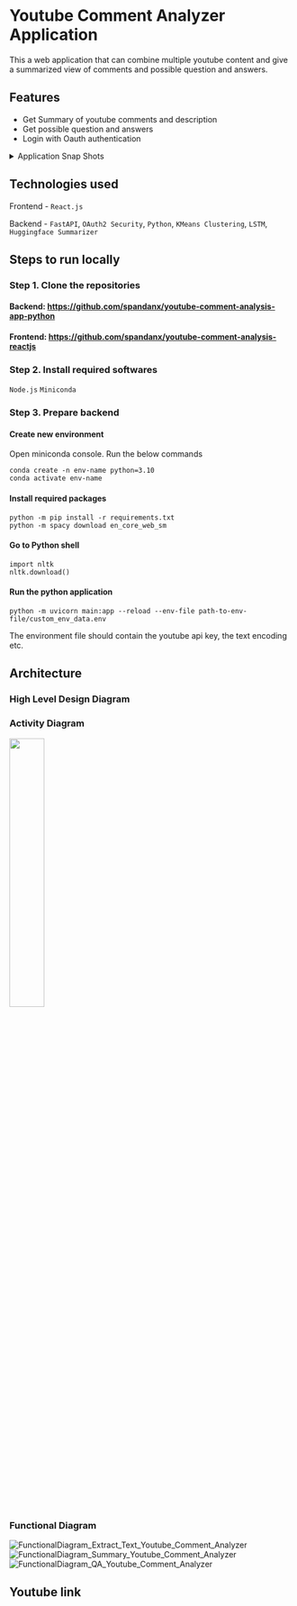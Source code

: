 # Youtube Comment Analyzer Application

This a web application that can combine multiple youtube content and give a summarized view of comments and possible question and answers.

## Features
 - Get Summary of youtube comments and description
 - Get possible question and answers
 - Login with Oauth authentication

<details>
   <summary>Application Snap Shots</summary>
  <p>LoginPage</p>
  <img src="https://github.com/user-attachments/assets/eedfea3b-9f27-40c8-a8ae-658d2b34d248" width=50% height=50%>
  <p>RegistrationPage</p>
  <img src="https://github.com/user-attachments/assets/26fd57ee-51b4-442c-9aed-cf5e54c7bd6c" width=50% height=50%>
  <p>HomePage</p>
  <img src="https://github.com/user-attachments/assets/0f0a5bc4-ae9f-4b80-8f7e-8d49bb2c0028" width=50% height=50%>
  <p>Model Selection</p>
  <img src="https://github.com/user-attachments/assets/7353dcc3-80ce-444e-aa6c-715e8213c87c" width=50% height=50%>
  <p>VideoList</p>
  <img src="https://github.com/user-attachments/assets/1a66b488-863b-4ae3-8c49-03e6d58d886c" width=50% height=50%>
  <p>SummaryList</p>
  <img src="https://github.com/user-attachments/assets/b8a0cf26-91be-4e3c-8887-4ae2b6d3d00e" width=50% height=50%>
  <p>QuestionList</p>
  <img src="https://github.com/user-attachments/assets/be73f57e-fd68-49bf-8637-fbb140f24a45" width=50% height=50%>

</details>
	
## Technologies used

Frontend - `React.js`

Backend - `FastAPI`, `OAuth2 Security`, `Python`, `KMeans Clustering`, `LSTM`, `Huggingface Summarizer`

## Steps to run locally



### Step 1. Clone the repositories
#### Backend: https://github.com/spandanx/youtube-comment-analysis-app-python
#### Frontend: https://github.com/spandanx/youtube-comment-analysis-reactjs


### Step 2. Install required softwares

`Node.js`
`Miniconda`

### Step 3. Prepare backend

#### Create new environment
<p>Open miniconda console. Run the below commands </p>

```
conda create -n env-name python=3.10
conda activate env-name
```

#### Install required packages
```
python -m pip install -r requirements.txt
python -m spacy download en_core_web_sm
```

#### Go to Python shell
```
import nltk
nltk.download()
```
#### Run the python application
```
python -m uvicorn main:app --reload --env-file path-to-env-file/custom_env_data.env
```
The environment file should contain the youtube api key, the text encoding etc.

## Architecture
### High Level Design Diagram


### Activity Diagram
<img src="https://github.com/user-attachments/assets/22e0bede-a581-4ac8-ae46-b4aebd8dd390" width=35% height=35%>

### Functional Diagram
![FunctionalDiagram_Extract_Text_Youtube_Comment_Analyzer](https://github.com/user-attachments/assets/de183f3d-4b38-4142-bdda-5e7a469ed12e)
![FunctionalDiagram_Summary_Youtube_Comment_Analyzer](https://github.com/user-attachments/assets/ebe398fd-e50c-44ab-b7fc-ae4417717f03)
![FunctionalDiagram_QA_Youtube_Comment_Analyzer](https://github.com/user-attachments/assets/53ed1a44-f129-4cb1-8ef6-c64b4c633645)


## Youtube link


